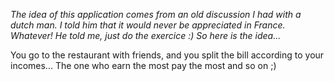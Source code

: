 _The idea of this application comes from an old discussion I had with a dutch man. I told him that it would never be appreciated in France. 
Whatever! He told me, just do the exercice :)
So here is the idea..._

You go to the restaurant with friends, and you split the bill according to your incomes... The one who earn the most pay the most and so on ;)

